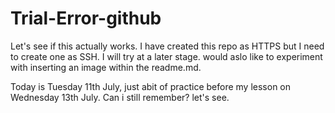 # Trial-Error-github

Let's see if this actually works.
I have created this repo as HTTPS but I need to create one as SSH. I will try at a later stage. would aslo like to experiment with inserting an image within the readme.md.

Today is Tuesday 11th July, just abit of practice before my lesson on Wednesday 13th July. Can i still remember? let's see.